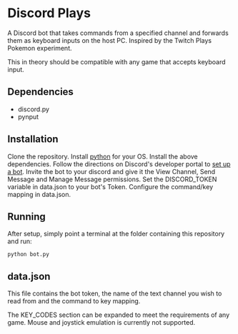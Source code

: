 # Discord Plays

A Discord bot that takes commands from a specified channel and forwards them as keyboard inputs on the host PC. Inspired by the Twitch Plays Pokemon experiment.

This in theory should be compatible with any game that accepts keyboard input. 

## Dependencies

- discord.py 
- pynput


## Installation
Clone the repository. 
Install [python](https://www.python.org/) for your OS. 
Install the above dependencies.
Follow the directions on Discord's developer portal to [set up a bot](https://discord.com/developers/docs/intro).
Invite the bot to your discord and give it the View Channel, Send Message and Manage Message permissions.
Set the DISCORD_TOKEN variable in data.json to your bot's Token.
Configure the command/key mapping in data.json.

## Running
After setup, simply point a terminal at the folder containing this repository and run:
```
python bot.py
```

## data.json
This file contains the bot token, the name of the text channel you wish to read from and the command to key mapping. 

The KEY_CODES section can be expanded to meet the requirements of any game. Mouse and joystick emulation is currently not supported.